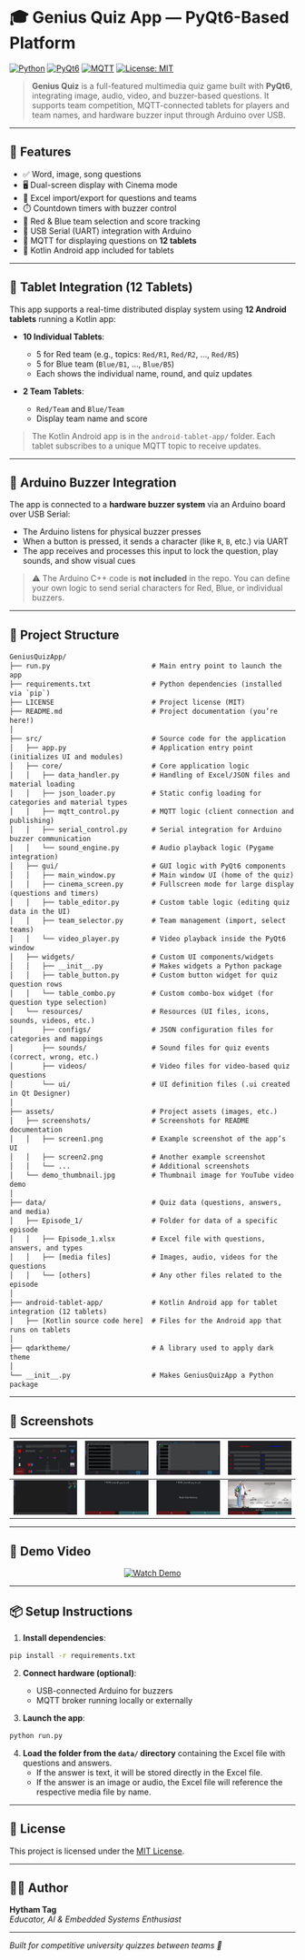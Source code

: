
# 🎓 Genius Quiz App — PyQt6-Based Platform

[![Python](https://img.shields.io/badge/Python-3.9+-blue?logo=python)](https://www.python.org/)
[![PyQt6](https://img.shields.io/badge/UI-PyQt6-green?logo=qt)](https://pypi.org/project/PyQt6/)
[![MQTT](https://img.shields.io/badge/MQTT-Enabled-purple?logo=eclipse-mosquitto)](https://mosquitto.org/)
[![License: MIT](https://img.shields.io/badge/License-MIT-yellow.svg)](LICENSE)

> **Genius Quiz** is a full-featured multimedia quiz game built with **PyQt6**, integrating image, audio, video, and buzzer-based questions. It supports team competition, MQTT-connected tablets for players and team names, and hardware buzzer input through Arduino over USB.

---

## 🧠 Features

- ✅ Word, image, song questions
- 🖥️ Dual-screen display with Cinema mode
- 🧩 Excel import/export for questions and teams
- ⏱️ Countdown timers with buzzer control
- 🧠 Red & Blue team selection and score tracking
- 🔌 USB Serial (UART) integration with Arduino
- 📡 MQTT for displaying questions on **12 tablets**
- 📱 Kotlin Android app included for tablets

---

## 📱 Tablet Integration (12 Tablets)

This app supports a real-time distributed display system using **12 Android tablets** running a Kotlin app:

- **10 Individual Tablets**:
  - 5 for Red team (e.g., topics: `Red/R1`, `Red/R2`, ..., `Red/R5`)
  - 5 for Blue team (`Blue/B1`, ..., `Blue/B5`)
  - Each shows the individual name, round, and quiz updates

- **2 Team Tablets**:
  - `Red/Team` and `Blue/Team`
  - Display team name and score

> The Kotlin Android app is in the `android-tablet-app/` folder.
Each tablet subscribes to a unique MQTT topic to receive updates.

---

## 🔌 Arduino Buzzer Integration

The app is connected to a **hardware buzzer system** via an Arduino board over USB Serial:

- The Arduino listens for physical buzzer presses
- When a button is pressed, it sends a character (like `R`, `B`, etc.) via UART
- The app receives and processes this input to lock the question, play sounds, and show visual cues

> ⚠️ The Arduino C++ code is **not included** in the repo. You can define your own logic to send serial characters for Red, Blue, or individual buzzers.

---

## 📂 Project Structure

```
GeniusQuizApp/
├── run.py                         # Main entry point to launch the app
├── requirements.txt               # Python dependencies (installed via `pip`)
├── LICENSE                        # Project license (MIT)
├── README.md                      # Project documentation (you’re here!)
│
├── src/                           # Source code for the application
│   ├── app.py                     # Application entry point (initializes UI and modules)
│   ├── core/                      # Core application logic
│   │   ├── data_handler.py        # Handling of Excel/JSON files and material loading
│   │   ├── json_loader.py         # Static config loading for categories and material types
│   │   ├── mqtt_control.py        # MQTT logic (client connection and publishing)
│   │   ├── serial_control.py      # Serial integration for Arduino buzzer communication
│   │   └── sound_engine.py        # Audio playback logic (Pygame integration)
│   ├── gui/                       # GUI logic with PyQt6 components
│   │   ├── main_window.py         # Main window UI (home of the quiz)
│   │   ├── cinema_screen.py       # Fullscreen mode for large display (questions and timers)
│   │   ├── table_editor.py        # Custom table logic (editing quiz data in the UI)
│   │   ├── team_selector.py       # Team management (import, select teams)
│   │   └── video_player.py        # Video playback inside the PyQt6 window
│   ├── widgets/                   # Custom UI components/widgets
│   │   ├── __init__.py            # Makes widgets a Python package
│   │   ├── table_button.py        # Custom button widget for quiz question rows
│   │   └── table_combo.py         # Custom combo-box widget (for question type selection)
│   └── resources/                 # Resources (UI files, icons, sounds, videos, etc.)
│       ├── configs/               # JSON configuration files for categories and mappings
│       ├── sounds/                # Sound files for quiz events (correct, wrong, etc.)
│       ├── videos/                # Video files for video-based quiz questions
│       └── ui/                    # UI definition files (.ui created in Qt Designer)
│
├── assets/                        # Project assets (images, etc.)
│   ├── screenshots/               # Screenshots for README documentation
│   │   ├── screen1.png            # Example screenshot of the app’s UI
│   │   ├── screen2.png            # Another example screenshot
│   │   └── ...                    # Additional screenshots
│   └── demo_thumbnail.jpg         # Thumbnail image for YouTube video demo
│
├── data/                          # Quiz data (questions, answers, and media)
│   ├── Episode_1/                 # Folder for data of a specific episode
│   │   ├── Episode_1.xlsx         # Excel file with questions, answers, and types
│   │   ├── [media files]          # Images, audio, videos for the questions
│   │   └── [others]               # Any other files related to the episode
│
├── android-tablet-app/            # Kotlin Android app for tablet integration (12 tablets)
│   ├── [Kotlin source code here]  # Files for the Android app that runs on tablets
│
├── qdarktheme/                    # A library used to apply dark theme
│
└── __init__.py                    # Makes GeniusQuizApp a Python package

```

---

## 📸 Screenshots

| ![screen1](assets/screenshots/screen1.png) | ![screen2](assets/screenshots/screen2.png) | ![screen3](assets/screenshots/screen3.png) | ![screen4](assets/screenshots/screen4.png) |
|:--:|:--:|:--:|:--:|
| ![screen5](assets/screenshots/screen5.png) | ![screen6](assets/screenshots/screen6.png) | ![screen7](assets/screenshots/screen7.png) | ![screen8](assets/screenshots/screen8.png) |

---

## 🎥 Demo Video

<div align="center">

[![Watch Demo](https://img.youtube.com/vi/_hECEB3RVW0/0.jpg)](https://www.youtube.com/watch?v=_hECEB3RVW0&list=PL40MEc9AciPCvp9i2mXNj35zSrlaTzCnk&index=11)

</div>

---

## 📦 Setup Instructions

1. **Install dependencies**:
```bash
pip install -r requirements.txt
```

2. **Connect hardware (optional)**:
   - USB-connected Arduino for buzzers
   - MQTT broker running locally or externally

3. **Launch the app**:
```bash
python run.py
```

4. **Load the folder from the `data/` directory** containing the Excel file with questions and answers. 
   - If the answer is text, it will be stored directly in the Excel file.
   - If the answer is an image or audio, the Excel file will reference the respective media file by name.

---

## 📜 License

This project is licensed under the [MIT License](LICENSE).

---

## 👩‍💻 Author

**Hytham Tag**  
_Educator, AI & Embedded Systems Enthusiast_

---

*Built for competitive university quizzes between teams 🚀*
